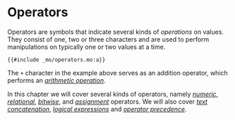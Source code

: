 # Operators
Operators are symbols that indicate several kinds of *operations* on values. They consist of one, two or three characters and are used to perform manipulations on typically one or two values at a time.

```motoko
{{#include _mo/operators.mo:a}} 
```

The `+` character in the example above serves as an addition operator, which performs an [*arithmetic operation*](/common-programming-concepts/operators/numeric-operators.html). 

In this chapter we will cover several kinds of operators, namely [*numeric*](/common-programming-concepts/operators/numeric-operators.html), [*relational*](/common-programming-concepts/operators/relational-operators.html), [*bitwise*](/common-programming-concepts/operators/bitwise-operators.html), and [*assignment*](/common-programming-concepts/operators/assignment-operators.html) operators. We will also cover [*text concatenation*](/common-programming-concepts/operators/text-concatenation.html), [*logical expressions*](/common-programming-concepts/operators/logical-expressions.html) and [*operator precedence*](/common-programming-concepts/operators/operator-precedence.html).  

